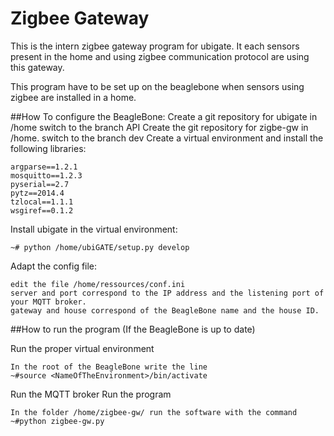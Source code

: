 Zigbee Gateway
==============

This is the intern zigbee gateway program for ubigate. It each sensors present in the home and using zigbee communication protocol are using this gateway.

This program have to be set up on the beaglebone when sensors using zigbee are installed in a home.

##How To configure the BeagleBone:
Create a git repository for ubigate in /home switch to the branch API
Create the git repository for zigbe-gw in /home. switch to the branch dev
Create a virtual environment and install the following libraries:
```
argparse==1.2.1
mosquitto==1.2.3
pyserial==2.7
pytz==2014.4
tzlocal==1.1.1
wsgiref==0.1.2
```
Install ubigate in the virtual environment:
```
~# python /home/ubiGATE/setup.py develop
```
Adapt the config file:
```
edit the file /home/ressources/conf.ini
server and port correspond to the IP address and the listening port of your MQTT broker.
gateway and house correspond of the BeagleBone name and the house ID.
```

##How to run the program
(If the BeagleBone is up to date)

Run the proper virtual environment
```
In the root of the BeagleBone write the line
~#source <NameOfTheEnvironment>/bin/activate
```
Run the MQTT broker
Run the program
```
In the folder /home/zigbee-gw/ run the software with the command
~#python zigbee-gw.py
```
